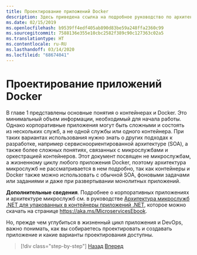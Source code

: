 ```yaml
---
title: Проектирование приложений Docker
description: Здесь приведена ссылка на подробное руководство по архитектуре микрослужб, так как эта тема не описана в данном руководстве подробно.
ms.date: 02/15/2019
ms.openlocfilehash: b9539ff4edf405ab890d83be59a248ffa2360c99
ms.sourcegitcommit: 7588136e355e10cbc2582f389c90c127363c02a5
ms.translationtype: HT
ms.contentlocale: ru-RU
ms.lasthandoff: 03/14/2020
ms.locfileid: "68674041"
---
```

# <a name="design-docker-applications"></a>Проектирование приложений Docker

В главе 1 представлены основные понятия о контейнерах и Docker. Это минимальный объем информации, необходимый для начала работы. Однако корпоративные приложения могут быть сложными и состоять из нескольких служб, а не одной службы или одного контейнера. При таких вариантах использования нужно знать о других подходах к разработке, например сервисноориентированной архитектуре (SOA), а также более сложных понятиях, связанных с микрослужбами и оркестрацией контейнеров. Этот документ посвящен не микрослужбам, а жизненному циклу любого приложения Docker, поэтому архитектура микрослужб не рассматривается в нем подробно, так как контейнеры и Docker также можно использовать с обычной SOA, фоновыми задачами или заданиями и даже при развертывании монолитных приложений.

**Дополнительные сведения**. Подробнее о корпоративных приложениях и архитектуре микрослужб см. в руководстве [Архитектура микрослужб .NET для упакованных в контейнеры приложений .NET](../../microservices/index.md), которое можно скачать на странице <https://aka.ms/MicroservicesEbook>.

Но, прежде чем углубиться в жизненный цикл приложения и DevOps, важно понимать, как вы собираетесь проектировать и создавать приложение и какие варианты проектирования доступны.

>[!div class="step-by-step"]
>[Назад](index.md)
>[Вперед](common-container-design-principles.md)
